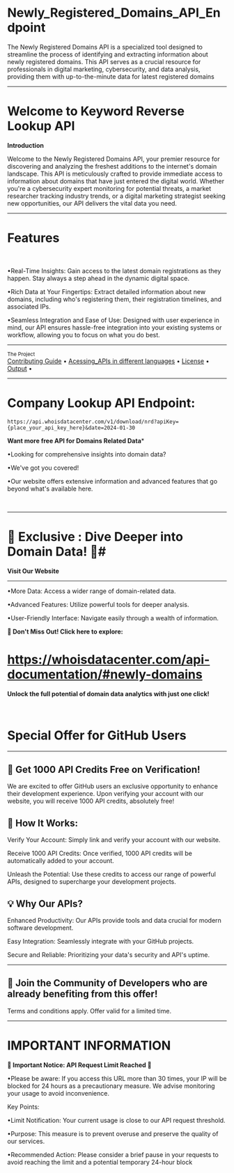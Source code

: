 # Newly_Registered_Domains_API_Endpoint
The Newly Registered Domains API is a specialized tool designed to streamline the process of identifying and extracting information about newly registered domains. This API serves as a crucial resource for professionals in digital marketing, cybersecurity, and data analysis, providing them with up-to-the-minute data for latest registered domains

___
# Welcome to Keyword Reverse Lookup API
**Introduction**
 <br />

Welcome to the Newly Registered Domains API, your premier resource for discovering and analyzing the freshest additions to the internet's domain landscape. This API is meticulously crafted to provide immediate access to information about domains that have just entered the digital world. Whether you're a cybersecurity expert monitoring for potential threats, a market researcher tracking industry trends, or a digital marketing strategist seeking new opportunities, our API delivers the vital data you need.


___

# Features
<br />

 •Real-Time Insights: Gain access to the latest domain registrations as they happen. Stay always a step ahead in the dynamic digital space.
 <br />
 
 •Rich Data at Your Fingertips: Extract detailed information about new domains, including who's registering them, their registration timelines, and associated IPs.
 <br />
 
 •Seamless Integration and Ease of Use: Designed with user experience in mind, our API ensures hassle-free integration into your existing systems or workflow, allowing you to focus on what you do best.
  <br />


   ___
 <div >
    <sub>The Project</sub>
    <br />
    <a href="Contributing Guide/Contributing Guide.md">Contributing Guide</a> •
    <a href="Acessing_APIs">Acessing_APIs in different languages</a> •
    <a href="License/License.md">License</a> •
    <a href="Output/Output.md">Output</a> •
    <br />

___

# Company Lookup API Endpoint:
```
https://api.whoisdatacenter.com/v1/download/nrd?apiKey={place_your_api_key_here}&date=2024-01-30
```

**Want more free API for Domains Related Data***
<br/>

•Looking for comprehensive insights into domain data? 
<br/>

•We've got you covered! 
<br/>

•Our website offers extensive information and advanced features that go beyond what's available here.


<br/>


___

# 🌟 Exclusive : Dive Deeper into Domain Data! 🌟# 

**Visit Our Website**

___
•More Data: Access a wider range of domain-related data.
<br/>

•Advanced Features: Utilize powerful tools for deeper analysis.
<br/>

•User-Friendly Interface: Navigate easily through a wealth of information.
<br/>

 **🔗 Don't Miss Out! Click here to explore:** 
 # https://whoisdatacenter.com/api-documentation/#newly-domains

**Unlock the full potential of domain data analytics with just one click!**


<br/>






# Special Offer for GitHub Users
---

**🚀 Get 1000 API Credits Free on Verification!**
---
We are excited to offer GitHub users an exclusive opportunity to enhance their development experience. Upon verifying your account with our website, you will receive 1000 API credits, absolutely free!

**🔑 How It Works:**
---
Verify Your Account: Simply link and verify your account with our website.
<br/>

Receive 1000 API Credits: Once verified, 1000 API credits will be automatically added to your account.
<br/>

Unleash the Potential: Use these credits to access our range of powerful APIs, designed to supercharge your development projects.
<br/>

**💡 Why Our APIs?**
---
Enhanced Productivity: Our APIs provide tools and data crucial for modern software development.
<br/>

Easy Integration: Seamlessly integrate with your GitHub projects.
<br/>

Secure and Reliable: Prioritizing your data's security and API's uptime.
<br/>

___


**🌟 Join the Community of Developers who are already benefiting from this offer!**
---

Terms and conditions apply. Offer valid for a limited time.





___

# IMPORTANT INFORMATION


**🚨 Important Notice: API Request Limit Reached 🚨**

•Please be aware: If you access this URL more than 30 times, your IP will be blocked for 24 hours as a precautionary measure. We advise monitoring your usage to avoid inconvenience.

Key Points:

•Limit Notification: Your current usage is close to our API request threshold.
<br/>

•Purpose: This measure is to prevent overuse and preserve the quality of our services.
<br/>

•Recommended Action: Please consider a brief pause in your requests to avoid reaching the limit and a potential temporary 24-hour block
